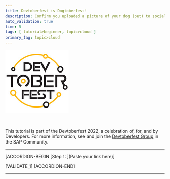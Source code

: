 ```yaml
---
title: Devtoberfest is Dogtoberfest!
description: Confirm you uploaded a picture of your dog (pet) to social media for Dogtoberfest.
auto_validation: true
time: 5
tags: [ tutorial>beginner, topic>cloud ]
primary_tag: topic>cloud
---
```


![Devtoberfest](Devtoberfest.jpg)

&nbsp;

This tutorial is part of the Devtoberfest 2022, a celebration of, for, and by Developers. For more information, see and join the [Devtoberfest Group](https://groups.community.sap.com/t5/devtoberfest/gh-p/Devtoberfest) in the SAP Community.

---

[ACCORDION-BEGIN [Step 1: ](Paste your link here)]



[VALIDATE_1]
[ACCORDION-END]

---
